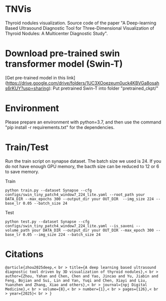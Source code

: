 # TNVis
Thyroid nodules visualization.
Source code of the paper "A Deep-learning Based Ultrasound Diagnostic Tool for Three-Dimensional Visualization of Thyroid Nodules: A Multicenter Diagnostic Study".
# Download pre-trained swin transformer model (Swin-T)
[Get pre-trained model in this link] (https://drive.google.com/drive/folders/1UC3XOoezeum0uck4KBVGa8osahs6rKUY?usp=sharing): Put pretrained Swin-T into folder "pretrained_ckpt/"
# Environment
Please prepare an environment with python=3.7, and then use the command "pip install -r requirements.txt" for the dependencies.
# Train/Test
Run the train script on synapse dataset. The batch size we used is 24. If you do not have enough GPU memory, the bacth size can be reduced to 12 or 6 to save memory.

Train

`python train.py --dataset Synapse --cfg configs/swin_tiny_patch4_window7_224_lite.yaml --root_path your DATA_DIR --max_epochs 300 --output_dir your OUT_DIR  --img_size 224 --base_lr 0.05 --batch_size 24`

Test

`python test.py --dataset Synapse --cfg configs/swin_tiny_patch4_window7_224_lite.yaml --is_saveni --volume_path your DATA_DIR --output_dir your OUT_DIR --max_epoch 300 --base_lr 0.05 --img_size 224 --batch_size 24`

# Citations
`@article{zhou2025deep,< br >
  title={A deep learning based ultrasound diagnostic tool driven by 3D visualization of thyroid nodules},< br >
  author={Zhou, Yahan and Chen, Chen and Yao, Jincao and Yu, Jiabin and Feng, Bojian and Sui, Lin and Yan, Yuqi and Chen, Xiayi and Liu, Yuanzhen and Zhang, Xiao and others},< br >
  journal={npj Digital Medicine},< br >
  volume={8},< br >
  number={1},< br >
  pages={126},< br >
  year={2025}< br >
}`

